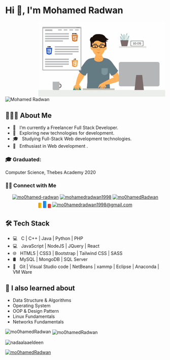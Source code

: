 <h1 align="left">Hi 👋, I'm Mohamed Radwan</h1>
<img align="right" alt="Coding" width="400" src="img/front-end-development.gif" alt="MultiTask Developer" >
<p align="left"> <img src="https://komarev.com/ghpvc/?username=mo0hamedRadwan&label=Profile%20views&color=0e75b6&style=flat" alt="Mohamed Radwan" /> </p>

## 👨🏻‍💻 About Me 
- 🔭 &nbsp; I’m currently a Freelancer Full Stack Developer.
- 🤔 &nbsp; Exploring new technologies for development.
- 🎓 &nbsp; Studying Full-Stack Web development technologies.
- 🌱 &nbsp; Enthusiast in Web development .


### :mortar_board: Graduated:
Computer Science, Thebes Academy 2020


<h3 align="left">🤝🏻 Connect with Me</h3>
<p align="center">
    <a href="https://www.linkedin.com/in/mo0hamed-radwan" target="blank"><img align="center" src="https://raw.githubusercontent.com/rahuldkjain/github-profile-readme-generator/master/src/images/icons/Social/linked-in-alt.svg" alt="mo0hamed-radwan" height="30" width="40"></a>
    <a href="https://www.facebook.com/mohamedradwan1998" target="blank"><img align="center" src="https://raw.githubusercontent.com/rahuldkjain/github-profile-readme-generator/master/src/images/icons/Social/facebook.svg" alt="mohamedradwan1998" height="30" width="40"></a>
    <a href="https://github.com/mo0hamedRadwan" target="blank"><img align="center" src="https://upload.wikimedia.org/wikipedia/commons/9/91/Octicons-mark-github.svg" alt="mo0hamedRadwan" height="30" width="40"></a>
    <a href="https://codeforces.com/profile/Sanfour_Radwan" target="blank"><img align="center" src="img/codeforces.png" alt="nada-alaaeldeen" height="30" width="40"></a>
      <a href="mailto: mo0hamedradwan1998@gmail.com" target="blank"><img align="center" src="https://cdn.worldvectorlogo.com/logos/gmail-icon-3.svg" alt="mo0hamedradwan1998@gmail.com" height="30" width="40"></a>

    
</p>

## 🛠 Tech Stack
- 💻 &nbsp; C | C++ | Java | Python | PHP
- 💻 &nbsp; JavaScript | NodeJS | JQuery | React
- 🌐 &nbsp; HTML5 | CSS3 | Bootstrap | Tailwind CSS | SASS
- 🛢 &nbsp; MySQL | MongoDB | SQL Server
- 🔧 &nbsp; Git | Visual Studio code | NetBeans | xammp | Eclipse | Anaconda | VM Ware

## 📖 I also learned about</h4>
- Data Structure & Algorithms
- Operating System
- OOP & Design Pattern
- Linux Fundamentals
- Networks Fundamentals

<p><img align="left" src="https://github-readme-stats.vercel.app/api/top-langs?username=mo0hamedRadwan&show_icons=true&locale=en&layout=compact" alt="mo0hamedRadwan" /></p>

<p>&nbsp;<img align="center" src="https://github-readme-stats.vercel.app/api?username=mo0hamedRadwan&show_icons=true&locale=en" alt="mo0hamedRadwan" /></p>

<p><img align="center" src="https://github-readme-streak-stats.herokuapp.com/?user=mo0hamedRadwan&" alt="nadaalaaeldeen" /></p>
<p align="left"> <a href="https://github.com/ryo-ma/github-profile-trophy"><img src="https://github-profile-trophy.vercel.app/?username=mo0hamedRadwan" alt="mo0hamedRadwan" /></a> </p>